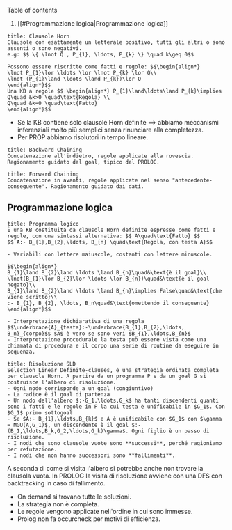 Table of contents

1. [[#Programmazione logica|Programmazione logica]]


```ad-def
title: Clausole Horn
Clausole con esattamente un letterale positivo, tutti gli altri o sono assenti o sono negativi.
e.g: $$ \{ \lnot Q , P_{1}, \ldots, P_{k} \} \quad k\geq 0$$

Possono essere riscritte come fatti e regole: $$\begin{align*}
\lnot P_{1}\lor \ldots \lor \lnot P_{k} \lor Q\\
\lnot (P_{1}\land \ldots \land P_{k})\lor Q
\end{align*}$$ 
Una KB a regole $$ \begin{align*} P_{1}\land\ldots\land P_{k}\implies Q\quad &k>0 \quad\text{Regola} \\
Q\quad &k=0 \quad\text{Fatto}
\end{align*}$$
```

- Se la KB contiene solo clausole Horn definite $\implies$ abbiamo meccanismi inferenziali molto più semplici senza rinunciare alla completezza.
- Per PROP abbiamo risolutori in tempo lineare.

```ad-note
title: Backward Chaining
Concatenazione all'indietro, regole applicate alla rovescia. Ragionamento guidato dal goal, tipico del PROLOG.
```

```ad-note
title: Forward Chaining
Concatenazione in avanti, regole applicate nel senso "antecedente-conseguente". Ragionamento guidato dai dati.
```

## Programmazione logica
```ad-def
title: Programma logico
È una KB costituita da clausole Horn definite espresse come fatti e regole, con una sintassi alternativa: $$ A\quad\text{Fatto} $$
$$ A:- B_{1},B_{2},\ldots, B_{n} \quad\text{Regola, con testa A}$$

- Variabili con lettere maiuscole, costanti con lettere minuscole.

$$\begin{align*}
B_{1}\land B_{2}\land \ldots \land B_{n}\quad&\text{è il goal}\\
\lnot(B_{1}\lor B_{2}\lor \ldots \lor B_{n})\quad&\text{è il goal negato}\\
B_{1}\land B_{2}\land \ldots \land B_{n}\implies False\quad&\text{che viene scritto}\\
:- B_{1}, B_{2}, \ldots, B_n\quad&\text{omettendo il conseguente}
\end{align*}$$

- Interpretazione dichiarativa di una regola $$\underbrace{A}_{testa}:-\underbrace{B_{1},B_{2},\ldots, B_n}_{corpo}$$ $A$ è vero se sono veri $B_{1},\ldots,B_{n}$
- Interpretazione procedurale la testa può essere vista come una chiamata di procedura e il corpo una serie di routine da eseguire in sequenza.
```

```ad-theo
title: Risoluzione SLD
Selection Linear Definite-clauses, è una strategia ordinata completa per clausole Horn. A partire da un programma P e da un goal G si costruisce l'albero di risoluzione.
- Ogni nodo corrisponde a un goal (congiuntivo)
- La radice è il goal di partenza
- Un nodo dell'albero $:-G_1,\ldots,G_k$ ha tanti discendenti quanti sono i fatti e le regole in P la cui testa è unificabile in $G_1$. Con $G_1$ primo sottogoal
- Se $A:- B_{1},\ldots,B_{k}$ e A è unificabile con $G_1$ con $\gamma = MGU(A,G_1)$, un discendente è il goal $:-(B_1,\ldots,B_k,G_2,\ldots,G_k)\gamma$. Ogni figlio è un passo di risoluzione.
- I nodi che sono clausole vuote sono **successi**, perché ragioniamo per refutazione.
- I nodi che non hanno successori sono **fallimenti**.
```
A seconda di come si visita l'albero si potrebbe anche non trovare la clausola vuota. In PROLOG la visita di risoluzione avviene con una DFS con backtracking in caso di fallimento.
- On demand si trovano tutte le soluzioni.
- La strategia non è completa.
- Le regole vengono applicate nell'ordine in cui sono immesse.
- Prolog non fa occurcheck per motivi di efficienza.